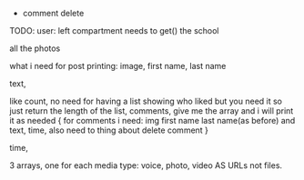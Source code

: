 + comment delete


TODO:
user:
left compartment needs to get() the school

all the photos



what i need for post printing:
image, first name, last name

text,

like count, no need for having a list showing who liked but you need it so just return the length of the list,
comments, give me the array and i will print it as needed {
    for comments i need:
        img first name last name(as before) and text, time,
        also need to thing about delete comment
}

time,

3 arrays, one for each media type: voice, photo, video AS URLs not files.

